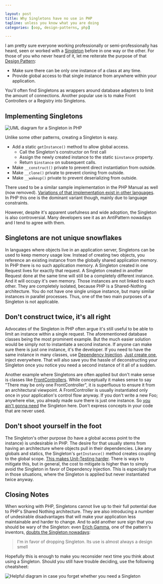 ```yaml
---

layout: post
title: Why Singletons have no use in PHP
tagline: unless you know what you are doing
categories: [oop, design-patterns, php]

---
```


I am pretty sure everyone working professionally or semi-professionally has heard, seen or worked with a [Singleton][1] before in one way or the other. For those of you who never heard of it, let me reiterate the purpose of that [Design Pattern][2]:

- Make sure there can be only one instance of a class at any time.
- Provide global access to that single instance from anywhere within your application.

You'll often find Singletons as wrappers around database adapters to limit the amount of connections. Another popular use is to make Front Controllers or a Registry into Singletons.

## Implementing Singletons

![UML diagram for a Singleton in PHP](http://getfile9.posterous.com/getfile/files.posterous.com/temp-2011-02-14/jpHEcldfsCfkDDhxfnEuAsiHqqzGgqgksqlxJGGtlyHBwwGidjBGjvpykeuj/Singleton.gif.thumb100.gif?content_part=ImwpIkmEGkfjnyHgJnHg)

Unlike some other patterns, creating a Singleton is easy.

- Add a static `getInstance()` method to allow global access.
  - Call the Singleton's constructor on first call
  - Assign the newly created instance to the static `$instance` property.
  - Return `$instance` on subsequent calls.
- Make `__construct()` private to prevent direct instantiation from outside.
- Make `__clone()` private to prevent cloning from outside.
- Make `__wakeup()` private to prevent deserializing from outside.

There used to be a similar sample implementation in the PHP Manual as well (now removed). [Variations of that implementation exist in other languages][3]. In PHP this one is the dominant variant though, mainly due to language constraints.

However, despite it's apparent usefulness and wide adoption, the Singleton is also controversial. Many developers see it as an AntiPattern nowadays and I tend to agree with them.

## Singletons are not unique snowflakes

In languages where objects live in an application server, Singletons can be used to keep memory usage low. Instead of creating two objects, you reference an existing instance from the globally shared application memory. In PHP there is no such application memory. A Singleton created in one Request lives for exactly that request. A Singleton created in another Request done at the same time will still be a completely different instance. And it will occupy it's own memory. Those instances are not linked to each other. They are completely isolated, because PHP is a Shared-Nothing architecture. You do not have one single unique instance, but many similar instances in parallel processes. Thus, one of the two main purposes of a Singleton is not applicable.

## Don't construct twice, it's all right

Advocates of the Singleton in PHP often argue it's still useful to be able to limit an instance within a single request. The aforementioned database classes being the most prominent example. But the much easier solution would be simply not to instantiate a second instance. If anyone can make sure there is just one instance, it's the developer. If you need to have the same instance in many classes, use [Dependency Injection][4]. [Just create one][5], inject everywhere. That will also save you the hassle of deconstructing your Singleton once you notice you need a second instance of it all of a sudden.

Another example where Singletons are often applied but don't make sense is classes like [FrontControllers][6]. While conceptually it makes sense to say "There may be only one FrontController", it is superfluous to ensure it from an architectural viewpoint. A FrontController is usually instantiated only once in your application's control flow anyway. If you don't write a new Foo; anywhere else, you already made sure there is just one instance. So [you ain't gonna need][7] the Singleton here. Don't express concepts in your code that are never used.

## Don't shoot yourself in the foot

The Singleton's other purpose (to have a global access point to the instance) is undesirable in PHP. The desire for that usually stems from having an architecture where objects pull in their dependencies. Like any globals and statics, the Singleton's `getInstance()` method creates coupling to the global scope. [This makes Unit-Testing harder][8]. There is ways to mitigate this, but in general, the cost to mitigate is higher than to simply avoid the Singleton in favor of Dependency Injection. This is especially true in those situations, where the Singleton is applied but never instantiated twice anyway.

## Closing Notes

When working with PHP, Singletons cannot live up to their full potential due to PHP's Shared Nothing architecture. They are also introducing a number of undesirable disadvantages that will make your application less maintainable and harder to change. And to add another sure sign that you should be wary of the Singleton: even [Erich Gamma][9], one of the pattern's inventors, [doubts the Singleton nowadays][10]:

> I'm in favor of dropping Singleton. Its use is almost always a design smell

Hopefully this is enough to make you reconsider next time you think about using a Singleton. Should you still have trouble deciding, use the following cheatsheet:

![Helpful diagram in case you forget whether you need a Singleton](http://getfile6.posterous.com/getfile/files.posterous.com/temp-2011-01-14/AjfBodqlAaipBjhuGbGIBwoFsuGgojjmoIGBAgjJkDwgttycEfGviAbrqAHC/Singleton.png.thumb100.png?content_part=fxtwkqnutaeahzvvGiFw)

[1]: https://secure.wikimedia.org/wikipedia/en/wiki/Singleton_pattern
[2]: https://secure.wikimedia.org/wikipedia/en/wiki/Design_pattern_%28computer_science%29
[3]: https://secure.wikimedia.org/wikibooks/en/wiki/Computer_Science_Design_Patterns/Singleton
[4]: http://fabien.potencier.org/article/11/what-is-dependency-injection
[5]: http://butunclebob.com/ArticleS.UncleBob.SingletonVsJustCreateOne
[6]: http://martinfowler.com/eaaCatalog/frontController.html
[7]: https://secure.wikimedia.org/wikipedia/en/wiki/You_ain%27t_gonna_need_it
[8]: http://sebastian-bergmann.de/archives/882-Testing-Code-That-Uses-Singletons.html
[9]: https://secure.wikimedia.org/wikipedia/en/wiki/Erich_Gamma
[10]: http://www.informit.com/articles/printerfriendly.aspx?p=1404056
